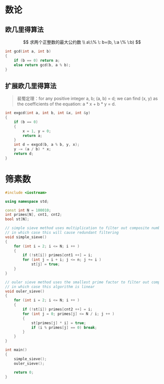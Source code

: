 #  数论

## 欧几里得算法




$$
求两个正整数的最大公约数 \\
a\:\% \: b=(b, \:a \% \:b)
$$

```c++
int gcd(int a, int b)
{
    if (b == 0) return a;
    else return gcd(b, a % b);
}
```

## 扩展欧几里得算法

> 裴蜀定理：for any positive integer a, b; (a, b) = d; we can find (x, y) as the coefficients of the equation: a * x  + b * y = d.

```c++
int exgcd(int a, int b, int &x, int &y)
{
    if (b == 0)
    {
        x = 1, y = 0;
        return a;
    }
    int d = exgcd(b, a % b, y, x);
    y -= (a / b) * x;
    return d;
}
```

# 筛素数

```c++
#include <iostream>

using namespace std;

const int N = 100010;
int primes[N], cnt1, cnt2;
bool st[N];

// simple sieve method uses multiplication to filter out composite numbers
// in which case this will cause redundant filtering
void simple_sieve()
{
    for (int i = 2; i <= N; i ++ )
    {
        if (!st[i]) primes[cnt1 ++] = i;
        for (int j = i + i; j <= n; j += i )
            st[j] = true;
    }
}

// ouler sieve method uses the smallest prime factor to filter out composite number
// in which case this algorithm is linear
void ouler_sieve()
{
    for (int i = 2; i <= N; i ++ )
    {
        if (!st[i]) primes[cnt2 ++] = i;
        for (int j = 0; primes[j] <= N / i; j ++ )
        {
            st[primes[j] * i] = true;
            if (i % primes[j] == 0) break;
        }
    }
}

int main()
{
    simple_sieve();
    ouler_sieve();
    
    return 0;
}
```

